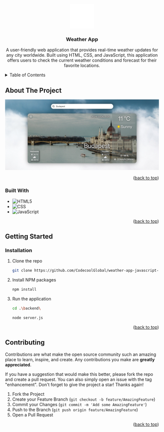 <!-- PROJECT LOGO -->
<br />
<div align="center">
  <a href="https://github.com/CodecoolGlobal/weather-app-javascript-PinterOliver">
    <img src="frontend/icons/sun-cloudy-line-white.svg" alt="Logo" width="80" height="80">
  </a>

  <h3 align="center">Weather App</h3>

  <p align="center">
    A user-friendly web application that provides real-time weather updates for any city worldwide. Built using HTML, CSS, and JavaScript, this application offers users to check the current weather conditions and forecast for their favorite locations.
  </p>
</div>

<!-- TABLE OF CONTENTS -->
<details>
  <summary>Table of Contents</summary>
  <ol>
    <li>
      <a href="#about-the-project">About The Project</a>
      <ul>
        <li><a href="#built-with">Built With</a></li>
      </ul>
    </li>
    <li>
      <a href="#getting-started">Getting Started</a>
      <ul>
        <li><a href="#installation">Installation</a></li>
      </ul>
    </li>
    <li><a href="#contributing">Contributing</a></li>
  </ol>
</details>



<!-- ABOUT THE PROJECT -->
## About The Project

![Product Name Screen Shot][product-screenshot]
<!-- <img src="" width="720" /> -->

<p align="right">(<a href="#readme-top">back to top</a>)</p>



### Built With

* ![HTML5][HTML]
* ![CSS][CSS]
* ![JavaScript][JavaScript]

<p align="right">(<a href="#readme-top">back to top</a>)</p>



<!-- GETTING STARTED -->
## Getting Started

### Installation

1. Clone the repo
   ```sh
   git clone https://github.com/CodecoolGlobal/weather-app-javascript-PinterOliver.git
   ```
2. Install NPM packages
   ```sh
   npm install
   ```
3. Run the application
   ```sh
   cd .\backend\
   ```
   ```sh
   node server.js
   ```

<p align="right">(<a href="#readme-top">back to top</a>)</p>



<!-- CONTRIBUTING -->
## Contributing

Contributions are what make the open source community such an amazing place to learn, inspire, and create. Any contributions you make are **greatly appreciated**.

If you have a suggestion that would make this better, please fork the repo and create a pull request. You can also simply open an issue with the tag "enhancement".
Don't forget to give the project a star! Thanks again!

1. Fork the Project
2. Create your Feature Branch (`git checkout -b feature/AmazingFeature`)
3. Commit your Changes (`git commit -m 'Add some AmazingFeature'`)
4. Push to the Branch (`git push origin feature/AmazingFeature`)
5. Open a Pull Request

<p align="right">(<a href="#readme-top">back to top</a>)</p>



<!-- MARKDOWN LINKS & IMAGES -->
<!-- https://www.markdownguide.org/basic-syntax/#reference-style-links -->

[product-screenshot]: frontend/images/frontend-screenshot.png
[HTML]: https://img.shields.io/badge/HTML-000000?style=for-the-badge&logo=html5&logoColor=e34c26
[CSS]: https://img.shields.io/badge/CSS-000000?style=for-the-badge&logo=CSS3&logoColor=2965f1
[JavaScript]: https://img.shields.io/badge/JavaScript-000000?style=for-the-badge&logo=JavaScript&logoColor=f0db4f
